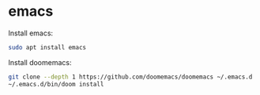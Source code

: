 # emacs

Install emacs:
```bash
sudo apt install emacs
```

Install doomemacs:
```bash
git clone --depth 1 https://github.com/doomemacs/doomemacs ~/.emacs.d
~/.emacs.d/bin/doom install
```

